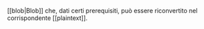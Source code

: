 [[blob|Blob]] che, dati certi prerequisiti, può essere riconvertito nel corrispondente [[plaintext]].